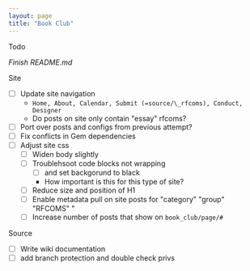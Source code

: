 ```yaml
---
layout: page
title: "Book Club"
---
```


Todo

*Finish README.md*

Site

- [ ] Update site navigation
    - `Home, About, Calendar, Submit (=source/\_rfcoms), Conduct, Designer`
    - Do posts on site only contain "essay" rfcoms? 
- [ ] Port over posts and configs from previous attempt?
- [ ] Fix conflicts in Gem dependencies
- [ ] Adjust site css 
    - [ ] Widen body slightly
    - [ ] Troublehsoot code blocks not wrapping
        - [ ] and set backgorund to black
        - How important is this for this type of site?
   - [ ] Reduce size and position of H1
   - [ ] Enable metadata pull on site posts for "category" "group" "RFCOMS" "
   - [ ] Increase number of posts that show on `book_club/page/#`

Source

- [ ] Write wiki documentation
- [ ] add branch protection and double check privs
